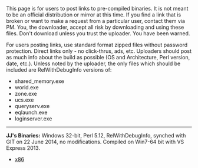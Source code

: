 This page is for users to post links to pre-compiled binaries. It is not meant to be an official distribution or mirror at this time. If you find a link that is broken or want to make a request from a particular user, contact them via PM. You, the downloader, accept all risk by downloading and using these files. Don't download unless you trust the uploader. You have been warned.

For users posting links, use standard format zipped files without password protection. Direct links only - no click-thrus, ads, etc. Uploaders should post as much info about the build as possible (OS and Architecture, Perl version, date, etc.). Unless noted by the uploader, the only files which should be included are RelWithDebugInfo versions of:
* shared_memory.exe
* world.exe
* zone.exe
* ucs.exe
* queryserv.exe
* eqlaunch.exe
* loginserver.exe

***
**JJ's Binaries:** Windows 32-bit, Perl 5.12, RelWithDebugInfo, synched with GIT on 22 June 2014, no modifications. Compiled on Win7-64 bit with VS Express 2013.
* [x86](http://jjo.zapto.org/eqemubinaries/x86.rar)
